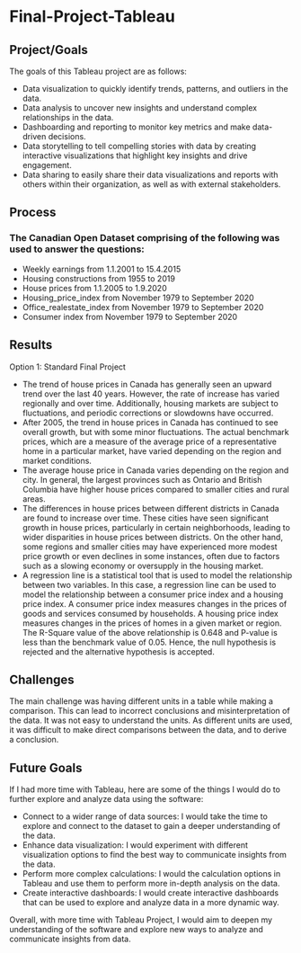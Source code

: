 # Final-Project-Tableau

## Project/Goals
The goals of this Tableau project are as follows:
* Data visualization to quickly identify trends, patterns, and outliers in the data.
* Data analysis to uncover new insights and understand complex relationships in the data.
* Dashboarding and reporting to monitor key metrics and make data-driven decisions.
* Data storytelling to tell compelling stories with data by creating interactive visualizations that highlight key insights and drive engagement.
* Data sharing to easily share their data visualizations and reports with others within their organization, as well as with external stakeholders.

## Process
### The Canadian Open Dataset comprising of the following was used to answer the questions:
* Weekly earnings from 1.1.2001 to 15.4.2015
* Housing constructions from 1955 to 2019
* House prices from 1.1.2005 to 1.9.2020
* Housing_price_index from November 1979 to September 2020
* Office_realestate_index from November 1979 to September 2020
* Consumer index from November 1979 to September 2020

## Results
Option 1: Standard Final Project
* The trend of house prices in Canada has generally seen an upward trend over the last 40 years. However, the rate of increase has varied regionally and over time. Additionally, housing markets are subject to fluctuations, and periodic corrections or slowdowns have occurred.
* After 2005, the trend in house prices in Canada has continued to see overall growth, but with some minor fluctuations. The actual benchmark prices, which are a measure of the average price of a representative home in a particular market, have varied depending on the region and market conditions.
* The average house price in Canada varies depending on the region and city. In general, the largest provinces such as Ontario and British Columbia have higher house prices compared to smaller cities and rural areas.
* The differences in house prices between different districts in Canada are found to increase over time. These cities have seen significant growth in house prices, particularly in certain neighborhoods, leading to wider disparities in house prices between districts. On the other hand, some regions and smaller cities may have experienced more modest price growth or even declines in some instances, often due to factors such as a slowing economy or oversupply in the housing market.
* A regression line is a statistical tool that is used to model the relationship between two variables. In this case, a regression line can be used to model the relationship between a consumer price index and a housing price index. A consumer price index measures changes in the prices of goods and services consumed by households. A housing price index measures changes in the prices of homes in a given market or region. The R-Square value of the above relationship is 0.648 and P-value is less than the benchmark value of 0.05. Hence, the null hypothesis is rejected and the alternative hypothesis is accepted.

## Challenges 
The main challenge was having different units in a table while making a comparison. This can lead to incorrect conclusions and misinterpretation of the data. It was not easy to understand the units. As different units are used, it was difficult to make direct comparisons between the data, and to derive a conclusion. 

## Future Goals
If I had more time with Tableau, here are some of the things I would do to further explore and analyze data using the software:
* Connect to a wider range of data sources: I would take the time to explore and connect to the dataset to gain a deeper understanding of the data.
* Enhance data visualization: I would experiment with different visualization options to find the best way to communicate insights from the data.
* Perform more complex calculations: I would the calculation options in Tableau and use them to perform more in-depth analysis on the data.
* Create interactive dashboards: I would create interactive dashboards that can be used to explore and analyze data in a more dynamic way.

Overall, with more time with Tableau Project, I would aim to deepen my understanding of the software and explore new ways to analyze and communicate insights from data.
